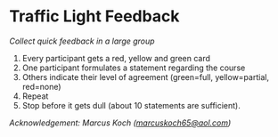
# Traffic Light Feedback

*Collect quick feedback in a large group*

1. Every participant gets a red, yellow and green card
2. One participant formulates a statement regarding the course
3. Others indicate their level of agreement (green=full, yellow=partial, red=none)
4. Repeat
5. Stop before it gets dull (about 10 statements are sufficient).

*Acknowledgement: Marcus Koch (marcuskoch65@aol.com)*

